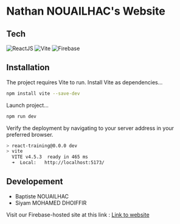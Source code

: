 # Nathan NOUAILHAC's Website


## Tech

![ReactJS](https://img.shields.io/badge/React-61DAFB?logo=React&logoColor=white)
![Vite](https://img.shields.io/badge/Vite-646CFF?logo=Vite&logoColor=white)
![Firebase](https://img.shields.io/badge/Firebase-FFCA28?logo=Firebase&logoColor=white)


## Installation

The project requires Vite to run.
Install Vite as dependencies...
```sh
npm install vite --save-dev
```

Launch project...
```sh
npm run dev
```

Verify the deployment by navigating to your server address in
your preferred browser.

```sh
> react-training@0.0.0 dev
> vite
  VITE v4.5.3  ready in 465 ms
  ➜  Local:   http://localhost:5173/
```

## Developement


- Baptiste NOUAILHAC
- Siyam MOHAMED DHOIFFIR

Visit our Firebase-hosted site at this link : [Link to website](htps://nathan-nouailhac.firebaseapp.com/)